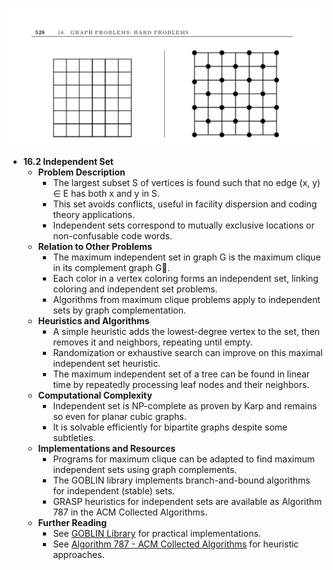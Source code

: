 ![ADM-ch16-graphs-sets-independent](ADM-ch16-graphs-sets-independent.best.png)

- **16.2 Independent Set**
  - **Problem Description**
    - The largest subset S of vertices is found such that no edge (x, y) ∈ E has both x and y in S.
    - This set avoids conflicts, useful in facility dispersion and coding theory applications.
    - Independent sets correspond to mutually exclusive locations or non-confusable code words.
  - **Relation to Other Problems**
    - The maximum independent set in graph G is the maximum clique in its complement graph G.
    - Each color in a vertex coloring forms an independent set, linking coloring and independent set problems.
    - Algorithms from maximum clique problems apply to independent sets by graph complementation.
  - **Heuristics and Algorithms**
    - A simple heuristic adds the lowest-degree vertex to the set, then removes it and neighbors, repeating until empty.
    - Randomization or exhaustive search can improve on this maximal independent set heuristic.
    - The maximum independent set of a tree can be found in linear time by repeatedly processing leaf nodes and their neighbors.
  - **Computational Complexity**
    - Independent set is NP-complete as proven by Karp and remains so even for planar cubic graphs.
    - It is solvable efficiently for bipartite graphs despite some subtleties.
  - **Implementations and Resources**
    - Programs for maximum clique can be adapted to find maximum independent sets using graph complements.
    - The GOBLIN library implements branch-and-bound algorithms for independent (stable) sets.
    - GRASP heuristics for independent sets are available as Algorithm 787 in the ACM Collected Algorithms.
  - **Further Reading**
    - See [GOBLIN Library](http://www.math.uni-augsburg.de/~fremuth/goblin.html) for practical implementations.
    - See [Algorithm 787 - ACM Collected Algorithms](http://www.research.att.com/~mgcr/src/) for heuristic approaches.
